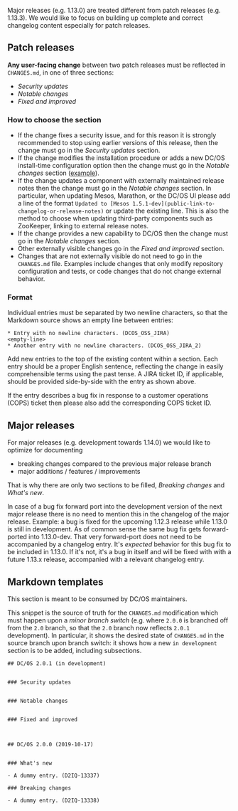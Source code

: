 Major releases (e.g. 1.13.0) are treated different from patch releases (e.g. 1.13.3). We would like to focus on building up complete and correct changelog content especially for patch releases. 

## Patch releases

**Any user-facing change** between two patch releases must be reflected in `CHANGES.md`, in one of three sections:

* _Security updates_
* _Notable changes_
* _Fixed and improved_

### How to choose the section 

* If the change fixes a security issue, and for this reason it is strongly recommended to stop using earlier versions of this release, then the change must go in the _Security updates_ section.
* If the change modifies the installation procedure or adds a new DC/OS install-time configuration option then the change must go in the _Notable changes_ section ([example](https://github.com/dcos/dcos/blame/ba77808952a9db03cd75db0631ca42921390ca06/CHANGES.md#L18)).
* If the change updates a component with externally maintained release notes then the change must go in the _Notable changes_ section. In particular, when updating Mesos, Marathon, or the DC/OS UI please add a line of the format `Updated to [Mesos 1.5.1-dev](public-link-to-changelog-or-release-notes)` or update the existing line. This is also the method to choose when updating third-party components such as ZooKeeper, linking to external release notes.
* If the change provides a new capability to DC/OS then the change must go in the _Notable changes_ section.
* Other externally visible changes go in the _Fixed and improved_ section.
* Changes that are not externally visible do not need to go in the `CHANGES.md` file. Examples include changes that only modify repository configuration and tests, or code changes that do not change external behavior.

### Format

Individual entries must be separated by two newline characters, so that the Markdown source shows an empty line between entries:
```
* Entry with no newline characters. (DCOS_OSS_JIRA)
<empty-line>
* Another entry with no newline characters. (DCOS_OSS_JIRA_2)
```

Add new entries to the top of the existing content within a section. Each entry should be a proper English sentence, reflecting the change in easily comprehensible terms using the past tense. A JIRA ticket ID, if applicable, should be provided side-by-side with the entry as shown above.

If the entry describes a bug fix in response to a customer operations (COPS) ticket then please also add the corresponding COPS ticket ID.

## Major releases

For major releases (e.g. development towards 1.14.0) we would like to optimize for documenting 
* breaking changes compared to the previous major release branch
* major additions / features / improvements

That is why there are only two sections to be filled, _Breaking changes_ and _What's new_.

In case of a bug fix forward port into the development version of the next major release there is no need to mention this in the changelog of the major release. Example: a bug is fixed for the upcoming 1.12.3 release while 1.13.0 is still in development. As of common sense the same bug fix gets forward-ported into 1.13.0-dev. That very forward-port does not need to be accompanied by a changelog entry. It's _expected_ behavior for this bug fix to be included in 1.13.0. If it's not, it's a bug in itself and will be fixed with with a future 1.13.x release, accompanied with a relevant changelog entry.

## Markdown templates

This section is meant to be consumed by DC/OS maintainers.

This snippet is the source of truth for the `CHANGES.md` modification which must happen upon a *minor branch switch* (e.g. where `2.0.0` is branched off from the `2.0` branch, so that the `2.0` branch now reflects `2.0.1` development). In particular, it shows the desired state of `CHANGES.md` in the source branch upon branch switch: it shows how a new `in development` section is to be added, including subsections. 

```
## DC/OS 2.0.1 (in development)


### Security updates


### Notable changes


### Fixed and improved



## DC/OS 2.0.0 (2019-10-17)


### What's new

- A dummy entry. (D2IQ-13337)

### Breaking changes

- A dummy entry. (D2IQ-13338)
```
